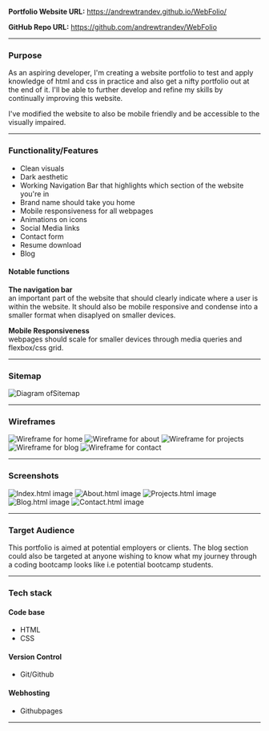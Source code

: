 **Portfolio Website URL:** https://andrewtrandev.github.io/WebFolio/

**GitHub Repo URL:** https://github.com/andrewtrandev/WebFolio

---

### Purpose
As an aspiring developer, I'm creating a website portfolio to test and apply knowledge of html and css in practice and also get a nifty portfolio out at the end of it. I'll be able to further develop and refine my skills by continually improving this website. 

I've modified the website to also be mobile friendly and be accessible to the visually impaired. 

---

### Functionality/Features
- Clean visuals
- Dark aesthetic
- Working Navigation Bar that highlights which section of the website you're in
- Brand name should take you home
- Mobile responsiveness for all webpages
- Animations on icons
- Social Media links
- Contact form
- Resume download
- Blog

#### Notable functions
**The navigation bar**<br>
  an important part of the website that should clearly indicate where a user is within the website. It should also be mobile responsive and condense into a smaller format when disaplyed  on smaller devices. 

  **Mobile Responsiveness**<br>
  webpages should scale for smaller devices through media queries and flexbox/css grid. 

---

### Sitemap
![Diagram ofSitemap](/docs/sitemap.png)
___

### Wireframes
![Wireframe for home](/docs/wireframes/homepagew.PNG)
![Wireframe for about](/docs/wireframes/aboutw.png)
![Wireframe for projects](/docs/wireframes/projectsw.png)
![Wireframe for blog](/docs/wireframes/blogw.png)
![Wireframe for contact](/docs/wireframes/contactw.png)

---

### Screenshots
![Index.html image](/docs/Home.PNG)
![About.html image](/docs/About.PNG)
![Projects.html image](/docs/Projects.PNG)
![Blog.html image](/docs/Blog.PNG)
![Contact.html image](/docs/Contact.PNG)

---

### Target Audience
This portfolio is aimed at potential employers or clients. The blog section could also be targeted at anyone wishing to know what my journey through a coding bootcamp looks like i.e potential bootcamp students.

---

### Tech stack 

#### Code base
- HTML
- CSS

#### Version Control
- Git/Github

#### Webhosting
- Githubpages

---